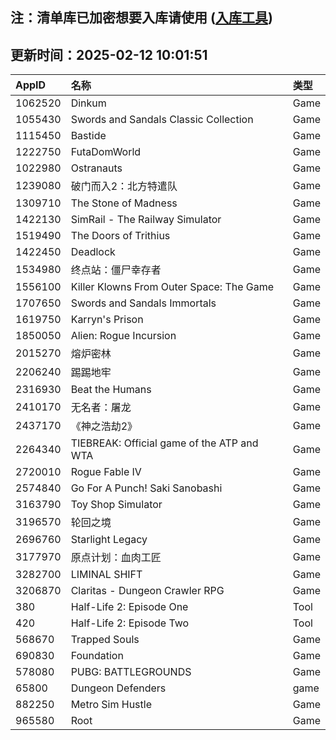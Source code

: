 ## 注：清单库已加密想要入库请使用 ([入库工具](https://github.com/BlankTMing/ManifestAutoUpdate/releases))

## 更新时间：2025-02-12 10:01:51
| AppID | 名称 | 类型  |
| :-------------------- | :----------------------------- | :----------- |
| 1062520 | Dinkum| Game |
| 1055430 | Swords and Sandals Classic Collection| Game |
| 1115450 | Bastide| Game |
| 1222750 | FutaDomWorld| Game |
| 1022980 | Ostranauts| Game |
| 1239080 | 破门而入2：北方特遣队| Game |
| 1309710 | The Stone of Madness| Game |
| 1422130 | SimRail - The Railway Simulator| Game |
| 1519490 | The Doors of Trithius| Game |
| 1422450 | Deadlock| Game |
| 1534980 | 终点站：僵尸幸存者| Game |
| 1556100 | Killer Klowns From Outer Space: The Game| Game |
| 1707650 | Swords and Sandals Immortals| Game |
| 1619750 | Karryn's Prison| Game |
| 1850050 | Alien: Rogue Incursion| Game |
| 2015270 | 熔炉密林| Game |
| 2206240 | 踢踢地牢| Game |
| 2316930 | Beat the Humans| Game |
| 2410170 | 无名者：屠龙| Game |
| 2437170 | 《神之浩劫2》| Game |
| 2264340 | TIEBREAK: Official game of the ATP and WTA| Game |
| 2720010 | Rogue Fable IV| Game |
| 2574840 | Go For A Punch! Saki Sanobashi| Game |
| 3163790 | Toy Shop Simulator| Game |
| 3196570 | 轮回之境| Game |
| 2696760 | Starlight Legacy| Game |
| 3177970 | 原点计划：血肉工匠| Game |
| 3282700 | LIMINAL SHIFT| Game |
| 3206870 | Claritas - Dungeon Crawler RPG| Game |
| 380 | Half-Life 2: Episode One| Tool |
| 420 | Half-Life 2: Episode Two| Tool |
| 568670 | Trapped Souls| Game |
| 690830 | Foundation| Game |
| 578080 | PUBG: BATTLEGROUNDS| Game |
| 65800 | Dungeon Defenders| game |
| 882250 | Metro Sim Hustle| Game |
| 965580 | Root| Game |
